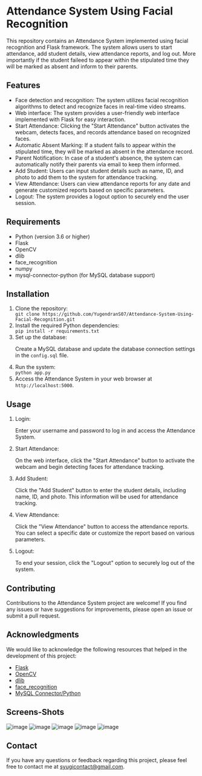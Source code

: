 <!DOCTYPE html>
<html>
<body>
  <h1>Attendance System Using Facial Recognition</h1>
  <p>This repository contains an Attendance System implemented using facial recognition and Flask framework. The system allows users to start attendance, add student details, view attendance reports, and log out. More importantly if the student faileed to appear within the stipulated time they will be marked as absent and inform to their parents.</p>
  
  <h2>Features</h2>
  <ul>
    <li>Face detection and recognition: The system utilizes facial recognition algorithms to detect and recognize faces in real-time video streams.</li>
    <li>Web interface: The system provides a user-friendly web interface implemented with Flask for easy interaction.</li>
    <li>Start Attendance: Clicking the "Start Attendance" button activates the webcam, detects faces, and records attendance based on recognized faces.</li>
     <li>Automatic Absent Marking: If a student fails to appear within the stipulated time, they will be marked as absent in the attendance record.</li>
     <li>Parent Notification: In case of a student's absence, the system can automatically notify their parents via email to keep them informed.</li>
    <li>Add Student: Users can input student details such as name, ID, and photo to add them to the system for attendance tracking.</li>
    <li>View Attendance: Users can view attendance reports for any date and generate customized reports based on specific parameters.</li>
    <li>Logout: The system provides a logout option to securely end the user session.</li>
  </ul>
  
  <h2>Requirements</h2>
  <ul>
    <li>Python (version 3.6 or higher)</li>
    <li>Flask</li>
    <li>OpenCV</li>
    <li>dlib</li>
    <li>face_recognition</li>
    <li>numpy</li>
    <li>mysql-connector-python (for MySQL database support)</li>
  </ul>
  
  <h2>Installation</h2>
  <ol>
    <li>Clone the repository:</li>
    <code>git clone https://github.com/YugendranS07/Attendance-System-Using-Facial-Recognition.git</code>
    <li>Install the required Python dependencies:</li>
    <code>pip install -r requirements.txt</code>
    <li>Set up the database:</li>
    <p>Create a MySQL database and update the database connection settings in the <code>config.sql</code> file.</p>
    <li>Run the system:</li>
    <code>python app.py</code>
    <li>Access the Attendance System in your web browser at <code>http://localhost:5000</code>.</li>
  </ol>
  
  <h2>Usage</h2>
  <ol>
    <li>Login:</li>
    <p>Enter your username and password to log in and access the Attendance System.</p>
    <li>Start Attendance:</li>
    <p>On the web interface, click the "Start Attendance" button to activate the webcam and begin detecting faces for attendance tracking.</p>
    <li>Add Student:</li>
    <p>Click the "Add Student" button to enter the student details, including name, ID, and photo. This information will be used for attendance tracking.</p>
    <li>View Attendance:</li>
    <p>Click the "View Attendance" button to access the attendance reports. You can select a specific date or customize the report based on various parameters.</p>
    <li>Logout:</li>
    <p>To end your session, click the "Logout" option to securely log out of the system.</p>
  </ol>
  
  <h2>Contributing</h2>
  <p>Contributions to the Attendance System project are welcome! If you find any issues or have suggestions for improvements, please open an issue or submit a pull request.</p>
  
  <h2>Acknowledgments</h2>
  <p>We would like to acknowledge the following resources that helped in the development of this project:</p>
  <ul>
    <li><a href="https://flask.palletsprojects.com/">Flask</a></li>
    <li><a href="https://opencv.org/">OpenCV</a></li>
    <li><a href="http://dlib.net/">dlib</a></li>
    <li><a href="https://github.com/ageitgey/face_recognition">face_recognition</a></li>
    <li><a href="https://dev.mysql.com/doc/connector-python/en/">MySQL Connector/Python</a></li>
  </ul>
  <h2>Screens-Shots</h2>
  
  ![image](https://github.com/YugendranS07/Attendance-System-Using-Facial-Recognition/assets/89261579/c42eef83-808c-4933-afa6-4a31a51ae9e2)
![image](https://github.com/YugendranS07/Attendance-System-Using-Facial-Recognition/assets/89261579/7193daf2-2d97-49f4-baa4-846f763d3b35)
![image](https://github.com/YugendranS07/Attendance-System-Using-Facial-Recognition/assets/89261579/d8b6f5a0-5bd8-42a7-a2eb-1679a48b3165)
![image](https://github.com/YugendranS07/Attendance-System-Using-Facial-Recognition/assets/89261579/72159a78-25c1-4bec-8970-bb4fc9c4957c)
![image](https://github.com/YugendranS07/Attendance-System-Using-Facial-Recognition/assets/89261579/71300e83-45a6-4cda-a9cd-bc76b51c547f)

  <h2>Contact</h2>
  <p>If you have any questions or feedback regarding this project, please feel free to contact me at <a href="mailto:syugicontactemail@gmail.com">syugicontact@gmail.com</a>.</p>  
</body>
</html>
